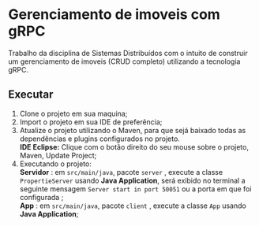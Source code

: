 # Gerenciamento de imoveis com gRPC
Trabalho da disciplina de Sistemas Distribuídos com o intuito de construir um gerenciamento de imoveis (CRUD completo) utilizando a tecnologia gRPC.

## Executar
1. Clone o projeto em sua maquina;
2. Import o projeto em sua IDE de preferência;
3. Atualize o projeto utilizando o Maven, para que sejá baixado todas as dependências e plugins configurados no projeto.<br/>
   **IDE Eclipse:** Clique com o botão direito do seu mouse sobre o projeto, Maven, Update Project;
4. Executando o projeto: <br/>
   **Servidor** : em `src/main/java`, pacote `server` , execute a classe `PropertieServer` usando **Java Application**, será exibido no terminal a seguinte mensagem `Server start in port 50051` ou a porta em que foi configurada ;<br/>
   **App** : em `src/main/java`, pacote `client` , execute a classe `App` usando **Java Application**;
